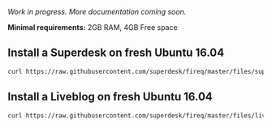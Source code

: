 *Work in progress. More documentation coming soon.*

**Minimal requirements:**
2GB RAM, 4GB Free space

## Install a Superdesk on fresh Ubuntu 16.04
```sh
curl https://raw.githubusercontent.com/superdesk/fireq/master/files/superdesk/install | sudo bash
```

## Install a Liveblog on fresh Ubuntu 16.04
```sh
curl https://raw.githubusercontent.com/superdesk/fireq/master/files/liveblog/install | sudo bash
```
